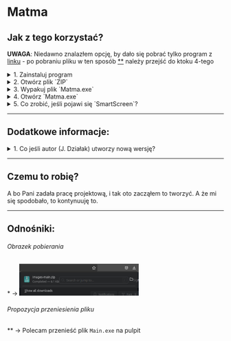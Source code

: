 # Matma

## Jak z tego korzystać?

**UWAGA**: Niedawno znalazłem opcję, by dało się pobrać tylko program z [linku](https://github.com/aJstoja/Matma/blob/main/Matma.exe?raw=true) - po pobraniu pliku w ten sposób [**](#dwie-gwiazdki) należy przejść do ktoku 4-tego

<details>
<summary>1. Zainstaluj program</summary>

- Niedawno znalazłem opcję, by dało się pobrać tylko program z [linku](https://github.com/aJstoja/Matma/blob/main/Matma.exe?raw=true) - po pobraniu pliku w ten sposób [**](#dwie-gwiazdki) należy przejść do ktoku 4-tego
- Kliknij ![obrazek: `<> Code`](https://github.com/aJstoja/Images/blob/main/CodeImageGitHub2.png?raw=true)  
- Z listy wybierz `Download ZIP`

</details>

<details>
<summary>2. Otwórz plik `ZIP`</summary>

- Otwórz plik `ZIP`
  - Najprawdopodobniej pokaże się okienko podobne do: [👁️ Zobacz](#obrazek-pobierania)  
    (jeśli kliknięcie nie działa, przewiń plik na sam dół)
  - Jeśli się nie pojawi, kliknij w ikonkę pobierania  
    ![obrazek z ikonką](https://github.com/aJstoja/Images/blob/main/DownloadIcon.png?raw=true)
  - Jeśli dalej nie ma, spróbuj pobrać plik ponownie
  - Jeśli i to nie zadziała:
    - Otwórz `Eksplorator Plików`
    - Sprawdź foldery: `Pobrane` (ang. `Downloads`), `Pulpit` (ang. `Desktop`)
    - W razie problemów skonsultuj się z [ChatGPT](https://chatgpt.com/)

</details>

<details>
<summary>3. Wypakuj plik `Matma.exe`</summary>

- Otwórz katalog `Matma-main`
- Przeciągnij plik `Matma.exe` poza `ZIP` [**](#dwie-gwiazdki)

</details>

<details>
<summary>4. Otwórz `Matma.exe`</summary>

- Wystarczy kliknąć dwa razy, jak na inne programy

</details>

<details>
<summary>5. Co zrobić, jeśli pojawi się `SmartScreen`?</summary>

- Program NIE ZAWIERA wirusów – ostrzeżenie wynika z braku certyfikatu (kosztuje >100$)
- Aby pominąć ekran:
  - Kliknij `Więcej informacji...`, potem `Uruchom mimo to`
  - Lub zamknij okno i spróbuj otworzyć plik ponownie
- Po pierwszym uruchomieniu system zapamięta wybór i nie pokaże ostrzeżenia ponownie

</details>


---

## Dodatkowe informacje:

<details>
<summary>1. Co jeśli autor (J. Działak) utworzy nową wersję?</summary>

<details>
<summary>Jak sprawdzić, czy jest nowa wersja?</summary>

Wystarczy spojrzeć na lewo od pliku `Matma.exe` – pojawi się coś w stylu `? hours ago`, `? days ago`, `? months ago`.  
To pokazuje, kiedy plik został ostatnio zmodyfikowany.  
Jeśli widzisz, że zmiana była niedawno, prawdopodobnie jest dostępna nowsza wersja.

</details>

<details>
<summary>Jak uaktualnić?</summary>

Wystarczy pobrać nową wersję według [instrukcji](#jak-z-tego-korzystać).

</details>

</details>

---

## Czemu to robię?

A bo Pani zadała pracę projektową, i tak oto zacząłem to tworzyć. A że mi się spodobało, to kontynuuję to.

---

## Odnośniki:

<a id="obrazek-pobierania"></a>

###### Obrazek pobierania

\* → ![(obrazek okna pobierania)](https://github.com/aJstoja/Images/blob/main/DownloadImage2.png?raw=true)

<a id="dwie-gwiazdki"></a>

###### Propozycja przeniesienia pliku

\** → Polecam przenieść plik `Main.exe` na pulpit
